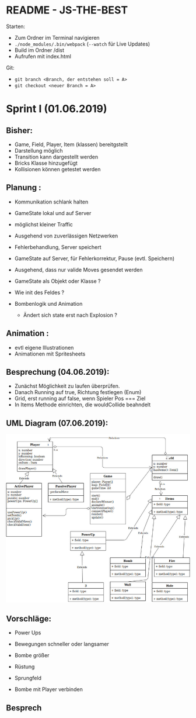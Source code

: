 # README - JS-THE-BEST


Starten:
 
 - Zum Ordner im Terminal navigieren
 - ```./node_modules/.bin/webpack``` (```--watch``` für Live Updates)
 - Build im Ordner /dist 
 - Aufrufen mit index.html



Git:
 - ```git branch <Branch, der entstehen soll = A>```
 - ```git checkout <neuer Branch = A>```

# Sprint I (01.06.2019)

## Bisher:
 - Game, Field, Player, Item (klassen) bereitgstellt
 - Darstellung möglich
 - Transition kann dargestellt werden
 - Bricks Klasse hinzugefügt
 - Kollisionen können getestet werden

## Planung :
 - Kommunikation schlank halten
 - GameState lokal und auf Server
  - möglichst kleiner Traffic
  - Ausgehend von zuverlässigen Netzwerken
  - Fehlerbehandlung, Server speichert  
  - GameState auf Server, für Fehlerkorrektur, Pause (evtl. Speichern)
 - Ausgehend, dass nur valide Moves gesendet werden
 

 - GameState als Objekt oder Klasse ?
 - Wie init des Feldes ?
 - Bombenlogik und Animation
   - Ändert sich state erst nach Explosion ?

## Animation :
 - evtl eigene Illustrationen
 - Animationen mit Spritesheets 


## Besprechung (04.06.2019):
 - Zunächst Möglichkeit zu laufen überprüfen.
 - Danach Running auf true, Richtung festlegen (Enum)
 - Grid, erst running auf false, wenn Spieler Pos === Ziel
 - In Items Methode einrichten, die wouldCollide beahndelt


 ## UML Diagram (07.06.2019):
 ![UML](Planung/BomberMan3.jpg)

 ## Vorschläge:
 - Power Ups 
  - Bewegungen schneller oder langsamer
  - Bombe größer
  - Rüstung

 - Sprungfeld
 - Bombe mit Player verbinden


## Besprech
